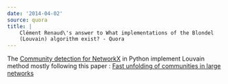 ```yaml
---
date: '2014-04-02'
source: quora
title: |
    Clément Renaud\'s answer to What implementations of the Blondel
    (Louvain) algorithm exist? - Quora
---
```


The [Community detection for
NetworkX](http://perso.crans.org/aynaud/communities/) in Python
implement Louvain method mostly following this paper : [Fast unfolding
of communities in large networks](http://lanl.arxiv.org/abs/0803.0476)
